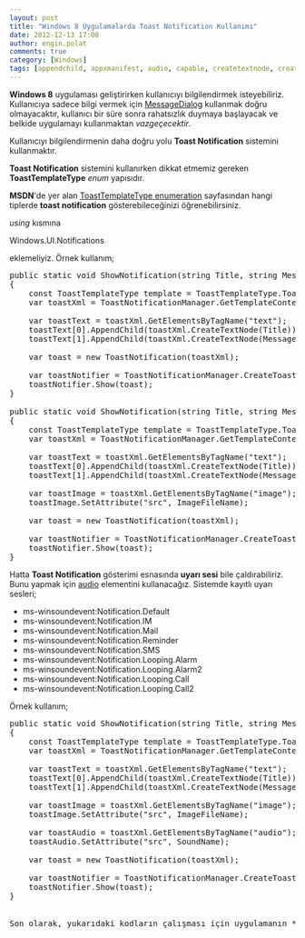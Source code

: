 ```yaml
---
layout: post
title: "Windows 8 Uygulamalarda Toast Notification Kullanımı"
date: 2012-12-13 17:08
author: engin.polat
comments: true
category: [Windows]
tags: [appendchild, appxmanifest, audio, capable, createtextnode, createtoastnotifier, enum, getelementbytagname, messagedialog, notification, package, public, static, string, toast, toastnotificationmanager, toasttemplatetype, windows8, winsoundevent]
---
```

**Windows 8** uygulaması geliştirirken kullanıcıyı bilgilendirmek isteyebiliriz. Kullanıcıya sadece bilgi vermek için <a href="http://msdn.microsoft.com/library/windows/apps/windows.ui.popups.messagedialog" title="MessageDialog Class" target="_blank" rel="noopener">MessageDialog</a> kullanmak doğru olmayacaktır, kullanıcı bir süre sonra rahatsızlık duymaya başlayacak ve belkide uygulamayı kullanmaktan *vazgeçecektir*.

Kullanıcıyı bilgilendirmenin daha doğru yolu **Toast Notification** sistemini kullanmaktır.

**Toast Notification** sistemini kullanırken dikkat etmemiz gereken **ToastTemplateType** *enum* yapısıdır.

**MSDN**'de yer alan <a href="http://msdn.microsoft.com/library/windows/apps/windows.ui.notifications.toasttemplatetype" title="ToastTemplateType Enum" target="_blank" rel="noopener">ToastTemplateType enumeration</a> sayfasından hangi tiplerde **toast notification** gösterebileceğinizi öğrenebilirsiniz.

*using* kısmına



Windows.UI.Notifications</pre>

eklemeliyiz. Örnek kullanım;

<pre class="brush:csharp">public static void ShowNotification(string Title, string Message)
{
    const ToastTemplateType template = ToastTemplateType.ToastText02;
    var toastXml = ToastNotificationManager.GetTemplateContent(template);

    var toastText = toastXml.GetElementsByTagName("text");
    toastText[0].AppendChild(toastXml.CreateTextNode(Title));
    toastText[1].AppendChild(toastXml.CreateTextNode(Message));

    var toast = new ToastNotification(toastXml);

    var toastNotifier = ToastNotificationManager.CreateToastNotifier();
    toastNotifier.Show(toast);
}

public static void ShowNotification(string Title, string Message, string ImageFileName)
{
    const ToastTemplateType template = ToastTemplateType.ToastImageAndText01;
    var toastXml = ToastNotificationManager.GetTemplateContent(template);

    var toastText = toastXml.GetElementsByTagName("text");
    toastText[0].AppendChild(toastXml.CreateTextNode(Title));
    toastText[1].AppendChild(toastXml.CreateTextNode(Message));

    var toastImage = toastXml.GetElementsByTagName("image");
    toastImage.SetAttribute("src", ImageFileName);

    var toast = new ToastNotification(toastXml);

    var toastNotifier = ToastNotificationManager.CreateToastNotifier();
    toastNotifier.Show(toast);
}</pre>

Hatta **Toast Notification** gösterimi esnasında **uyarı sesi** bile çaldırabiliriz. Bunu yapmak için <a href="http://msdn.microsoft.com/en-us/library/windows/apps/br230842.aspx" title="Toast Template Audio Element" target="_blank" rel="noopener">audio</a> elementini kullanacağız. Sistemde kayıtlı uyarı sesleri;



*   ms-winsoundevent:Notification.Default
*   ms-winsoundevent:Notification.IM
*   ms-winsoundevent:Notification.Mail
*   ms-winsoundevent:Notification.Reminder
*   ms-winsoundevent:Notification.SMS
*   ms-winsoundevent:Notification.Looping.Alarm
*   ms-winsoundevent:Notification.Looping.Alarm2
*   ms-winsoundevent:Notification.Looping.Call
*   ms-winsoundevent:Notification.Looping.Call2

Örnek kullanım;

<pre class="brush:csharp">public static void ShowNotification(string Title, string Message, string ImageFileName, string SoundName)
{
    const ToastTemplateType template = ToastTemplateType.ToastImageAndText01;
    var toastXml = ToastNotificationManager.GetTemplateContent(template);

    var toastText = toastXml.GetElementsByTagName("text");
    toastText[0].AppendChild(toastXml.CreateTextNode(Title));
    toastText[1].AppendChild(toastXml.CreateTextNode(Message));

    var toastImage = toastXml.GetElementsByTagName("image");
    toastImage.SetAttribute("src", ImageFileName);

    var toastAudio = toastXml.GetElementsByTagName("audio");
    toastAudio.SetAttribute("src", SoundName);

    var toast = new ToastNotification(toastXml);

    var toastNotifier = ToastNotificationManager.CreateToastNotifier();
    toastNotifier.Show(toast);
}


Son olarak, yukarıdaki kodların çalışması için uygulamanın *Package.appxmanifest* dosyasında **Toast Capable** seçeneğine **Yes** değerini vermeyi *unutmamalıyız*

